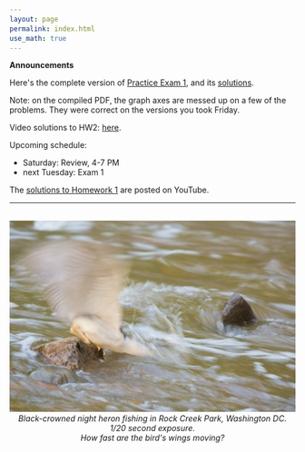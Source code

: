 ```yaml
---
layout: page 
permalink: index.html
use_math: true
---
```


**Announcements**

Here's the complete version of <a href="practice-exam-1-all.pdf">Practice Exam 1</a>, and its <a href="practice-exam-1-solutions.pdf">solutions</a>.

Note: on the compiled PDF, the graph axes are messed up on a few of the 
problems. They were correct on the versions you took Friday.

Video solutions to HW2: <a href="https://www.youtube.com/playlist?list=PLPAgEthTEIuWw30B9R9TBmMkpKlg_YonJ">here</a>.

Upcoming schedule:

* Saturday: Review, 4-7 PM 
* next Tuesday: Exam 1

The <a href="https://www.youtube.com/playlist?list=PLPAgEthTEIuW-5dKeYTktC06sdNGa_xFU">solutions to Homework 1</a> are posted on YouTube.



---

<br>

<center> <img src="1600-7466.jpg">
<br>
<em>Black-crowned night heron fishing in Rock Creek Park, Washington DC. 1/20 second exposure.</em><br>
<em>How fast are the bird's wings moving?</em>
